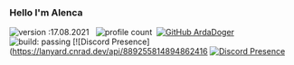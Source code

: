 ### Hello I'm Alenca
![version :17.08.2021](https://img.shields.io/badge/version-17.08.2021-informational) &nbsp;
![profile count](https://komarev.com/ghpvc/?username=ArdaDoger&color=red)&nbsp;
[![GitHub ArdaDoger](https://img.shields.io/github/followers/ArdaDoger?label=follow&style=social)](https://github.com/ArdaDoger)&nbsp;
![build: passing](https://img.shields.io/badge/build-passing-success)
[![Discord Presence](https://lanyard.cnrad.dev/api/889255814894862416
[![Discord Presence](https://lanyard.cnrad.dev/api/889255814894862416?theme=dark&bg=06154a&animated=true&hideDiscrim=false&borderRadius=20px
                            )](https://discord.com/users/889255814894862416)
